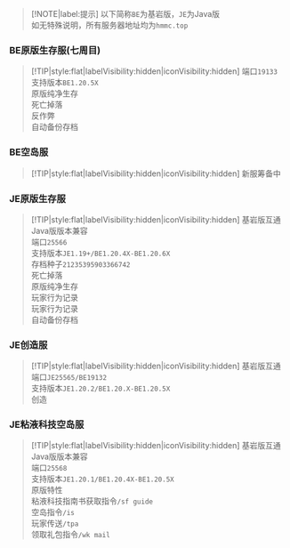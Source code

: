 > [!NOTE|label:提示]
> 以下简称`BE`为基岩版，`JE`为Java版  
> 如无特殊说明，所有服务器地址均为`hmmc.top`  

### BE原版生存服(七周目)
> [!TIP|style:flat|labelVisibility:hidden|iconVisibility:hidden]
> 端口`19133`  
> 支持版本`BE1.20.5X`  
> 原版纯净生存  
> 死亡掉落  
> 反作弊  
> 自动备份存档  

### BE空岛服
> [!TIP|style:flat|labelVisibility:hidden|iconVisibility:hidden]
> 新服筹备中  

### JE原版生存服
> [!TIP|style:flat|labelVisibility:hidden|iconVisibility:hidden]
> 基岩版互通  
> Java版版本兼容  
> 端口`25566`  
> 支持版本`JE1.19+/BE1.20.4X-BE1.20.6X`  
> 存档种子`21235395903366742`  
> 死亡掉落  
> 原版纯净生存  
> 玩家行为记录  
> 玩家行为记录  
> 自动备份存档  

### JE创造服
> [!TIP|style:flat|labelVisibility:hidden|iconVisibility:hidden]
> 基岩版互通  
> 端口`JE25565/BE19132`  
> 支持版本`JE1.20.2/BE1.20.X-BE1.20.5X`  
> 创造  

### JE粘液科技空岛服
> [!TIP|style:flat|labelVisibility:hidden|iconVisibility:hidden]
> 基岩版互通  
> Java版版本兼容  
> 端口`25568`  
> 支持版本`JE1.20.1/BE1.20.4X-BE1.20.5X`  
> 原版特性  
> 粘液科技指南书获取指令`/sf guide`  
> 空岛指令`/is`  
> 玩家传送`/tpa`  
> 领取礼包指令`/wk mail`  